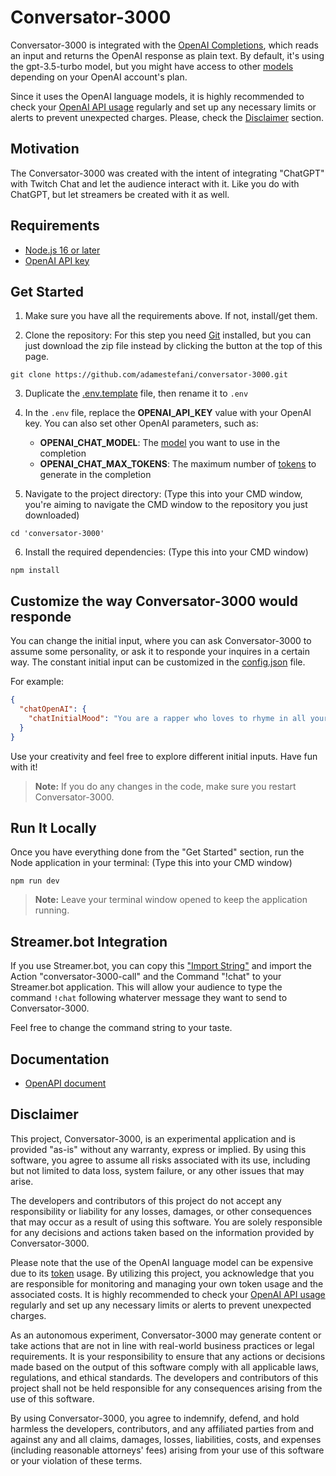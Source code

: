 # Conversator-3000

Conversator-3000 is integrated with the [OpenAI Completions](https://platform.openai.com/docs/api-reference/completions), which reads an input and returns the OpenAI response as plain text.
By default, it's using the gpt-3.5-turbo model, but you might have access to other [models](https://platform.openai.com/docs/models/overview) depending on your OpenAI account's plan.

Since it uses the OpenAI language models, it is highly recommended to check your [OpenAI API usage](https://platform.openai.com/account/usage) regularly and set up any necessary limits or alerts to prevent unexpected charges.
Please, check the [Disclaimer](#disclaimer) section.


## Motivation

The Conversator-3000 was created with the intent of integrating "ChatGPT" with Twitch Chat and let the audience interact with it. Like you do with ChatGPT, but let streamers be created with it as well.

## Requirements

* [Node.js 16 or later](https://nodejs.org/en/download)
* [OpenAI API key](https://platform.openai.com/account/api-keys)


## Get Started

1. Make sure you have all the requirements above. If not, install/get them.

2. Clone the repository: For this step you need [Git](https://git-scm.com/downloads) installed, but you can just download the zip file instead by clicking the button at the top of this page.
```
git clone https://github.com/adamestefani/conversator-3000.git
```

3. Duplicate the [.env.template](./.env.template) file, then rename it to `.env`

4. In the `.env` file, replace the **OPENAI_API_KEY** value with your OpenAI key.
You can also set other OpenAI parameters, such as:
    * **OPENAI_CHAT_MODEL**: The [model](https://platform.openai.com/docs/api-reference/completions/create#completions/create-model) you want to use in the completion
    * **OPENAI_CHAT_MAX_TOKENS**: The maximum number of [tokens](https://platform.openai.com/docs/api-reference/completions/create#completions/create-max_tokens) to generate in the completion


5. Navigate to the project directory: (Type this into your CMD window, you're aiming to navigate the CMD window to the repository you just downloaded)

```
cd 'conversator-3000'
```

6. Install the required dependencies: (Type this into your CMD window)
```
npm install
```

## Customize the way Conversator-3000 would responde

You can change the initial input, where you can ask Conversator-3000 to assume some personality, or ask it to responde your inquires in a certain way.
The constant initial input can be customized in the [config.json](./src/config/config.json) file.

For example:
```json
{
  "chatOpenAI": {
    "chatInitialMood": "You are a rapper who loves to rhyme in all your answers."
  }
}
```
Use your creativity and feel free to explore different initial inputs. Have fun with it!

>**Note:** If you do any changes in the code, make sure you restart Conversator-3000.

## Run It Locally

Once you have everything done from the "Get Started" section, run the Node application in your terminal: (Type this into your CMD window)
```
npm run dev
```
> **Note:** Leave your terminal window opened to keep the application running.

## Streamer.bot Integration

If you use Streamer.bot, you can copy this ["Import String"](util/streamerbot-action-import.txt) and import the Action "conversator-3000-call" and the Command "!chat" to your Streamer.bot application.
This will allow your audience to type the command `!chat` following whaterver message they want to send to Conversator-3000.

Feel free to change the command string to your taste.

## Documentation

* [OpenAPI document](https://editor.swagger.io/?url=https://raw.githubusercontent.com/adamestefani/conversator-3000/main/api-docs/swagger.yaml)

## Disclaimer

This project, Conversator-3000, is an experimental application and is provided "as-is" without any warranty, express or implied. By using this software, you agree to assume all risks associated with its use, including but not limited to data loss, system failure, or any other issues that may arise.

The developers and contributors of this project do not accept any responsibility or liability for any losses, damages, or other consequences that may occur as a result of using this software. You are solely responsible for any decisions and actions taken based on the information provided by Conversator-3000.

Please note that the use of the OpenAI language model can be expensive due to its [token](https://platform.openai.com/tokenizer) usage. By utilizing this project, you acknowledge that you are responsible for monitoring and managing your own token usage and the associated costs. It is highly recommended to check your [OpenAI API usage](https://platform.openai.com/account/usage) regularly and set up any necessary limits or alerts to prevent unexpected charges.

As an autonomous experiment, Conversator-3000 may generate content or take actions that are not in line with real-world business practices or legal requirements. It is your responsibility to ensure that any actions or decisions made based on the output of this software comply with all applicable laws, regulations, and ethical standards. The developers and contributors of this project shall not be held responsible for any consequences arising from the use of this software.

By using Conversator-3000, you agree to indemnify, defend, and hold harmless the developers, contributors, and any affiliated parties from and against any and all claims, damages, losses, liabilities, costs, and expenses (including reasonable attorneys' fees) arising from your use of this software or your violation of these terms.